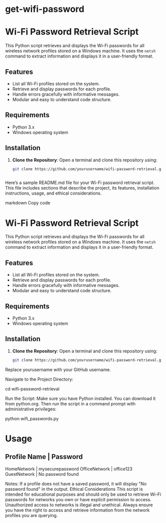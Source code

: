 # get-wifi-password

# Wi-Fi Password Retrieval Script

This Python script retrieves and displays the Wi-Fi passwords for all wireless network profiles stored on a Windows machine. It uses the `netsh` command to extract information and displays it in a user-friendly format.

## Features

- List all Wi-Fi profiles stored on the system.
- Retrieve and display passwords for each profile.
- Handle errors gracefully with informative messages.
- Modular and easy to understand code structure.

## Requirements

- Python 3.x
- Windows operating system

## Installation

1. **Clone the Repository**:
   Open a terminal and clone this repository using:
   ```bash
   git clone https://github.com/yourusername/wifi-password-retrieval.git



Here’s a sample README.md file for your Wi-Fi password retrieval script. This file includes sections that describe the project, its features, installation instructions, usage, and ethical considerations.

markdown
Copy code
# Wi-Fi Password Retrieval Script

This Python script retrieves and displays the Wi-Fi passwords for all wireless network profiles stored on a Windows machine. It uses the `netsh` command to extract information and displays it in a user-friendly format.

## Features

- List all Wi-Fi profiles stored on the system.
- Retrieve and display passwords for each profile.
- Handle errors gracefully with informative messages.
- Modular and easy to understand code structure.

## Requirements

- Python 3.x
- Windows operating system

## Installation

1. **Clone the Repository**:
   Open a terminal and clone this repository using:
   ```bash
   git clone https://github.com/yourusername/wifi-password-retrieval.git
Replace yourusername with your GitHub username.

Navigate to the Project Directory:

cd wifi-password-retrieval



Run the Script: Make sure you have Python installed. You can download it from python.org. Then run the script in a command prompt with administrative privileges:

python wifi_passwords.py

# Usage 

Profile Name                 | Password
--------------------------------------------------
HomeNetwork                  | mysecurepassword
OfficeNetwork                | office123
GuestNetwork                 | No password found


Notes:
If a profile does not have a saved password, it will display "No password found" in the output.
Ethical Considerations
This script is intended for educational purposes and should only be used to retrieve Wi-Fi passwords for networks you own or have explicit permission to access.
Unauthorized access to networks is illegal and unethical. Always ensure you have the right to access and retrieve information from the network profiles you are querying.
